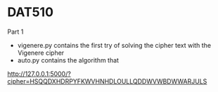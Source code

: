 # DAT510

Part 1
- vigenere.py contains the first try of solving the cipher text with the Vigenere cipher
- auto.py contains the algorithm that 


http://127.0.0.1:5000/?cipher=HSQQDXHDRPYFKWVHNHDLOULLQDDWVWBDWWARJULS